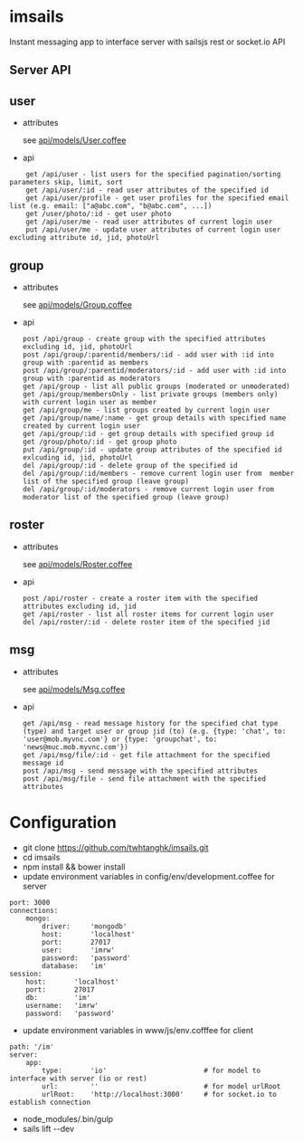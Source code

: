 # imsails

Instant messaging app to interface server with sailsjs rest or socket.io API


Server API
---------------------------------------------------------
## user

* attributes

	see [api/models/User.coffee](https://github.com/twhtanghk/imsails/blob/master/api/models/User.coffee)
		
* api

```
    get /api/user - list users for the specified pagination/sorting parameters skip, limit, sort
    get /api/user/:id - read user attributes of the specified id
    get /api/user/profile - get user profiles for the specified email list (e.g. email: ["a@abc.com", "b@abc.com", ...])
    get /user/photo/:id - get user photo 
    get /api/user/me - read user attributes of current login user
    put /api/user/me - update user attributes of current login user excluding attribute id, jid, photoUrl 
```

## group

* attributes
	
	see [api/models/Group.coffee](https://github.com/twhtanghk/imsails/blob/master/api/models/Group.coffee)
	
* api
	```
	post /api/group - create group with the specified attributes excluding id, jid, photoUrl
	post /api/group/:parentid/members/:id - add user with :id into group with :parentid as members
	post /api/group/:parentid/moderators/:id - add user with :id into group with :parentid as moderators
    get /api/group - list all public groups (moderated or unmoderated)
    get /api/group/membersOnly - list private groups (members only) with current login user as member
    get /api/group/me - list groups created by current login user
    get /api/group/name/:name - get group details with specified name created by current login user
    get /api/group/:id - get group details with specified group id
    get /group/photo/:id - get group photo
    put /api/group/:id - update group attributes of the specified id exlcuding id, jid, photoUrl
    del /api/group/:id - delete group of the specified id
    del /api/group/:id/members - remove current login user from  member list of the specified group (leave group)
    del /api/group/:id/moderators - remove current login user from  moderator list of the specified group (leave group)
	```

## roster
   
* attributes

	see [api/models/Roster.coffee](https://github.com/twhtanghk/imsails/blob/master/api/models/Roster.coffee)

* api

	``` 
    post /api/roster - create a roster item with the specified attributes excluding id, jid
    get /api/roster - list all roster items for current login user
    del /api/roster/:id - delete roster item of the specified jid
	```

## msg

* attributes
	
	see [api/models/Msg.coffee](https://github.com/twhtanghk/imsails/blob/master/api/models/Msg.coffee)

* api
	```
    get /api/msg - read message history for the specified chat type (type) and target user or group jid (to) (e.g. {type: 'chat', to: 'user@mob.myvnc.com'} or {type: 'groupchat', to: 'news@muc.mob.myvnc.com'})
    get /api/msg/file/:id - get file attachment for the specified message id
    post /api/msg - send message with the specified attributes
    post /api/msg/file - send file attachment with the specified attributes
	```

Configuration
=============

*   git clone https://github.com/twhtanghk/imsails.git
*   cd imsails
*   npm install && bower install
*   update environment variables in config/env/development.coffee for server
```
port: 3000
connections:
	mongo:
		driver:		'mongodb'
		host:		'localhost'
		port:		27017
		user:		'imrw'
		password:	'password'
		database:	'im'
session:
	host: 		'localhost'
	port: 		27017
	db:			'im'
	username:	'imrw'
	password:	'password'
```

*	update environment variables in www/js/env.cofffee for client
```
path: '/im'		
server:
	app:
		type:		'io'						# for model to interface with server (io or rest)
		url:		''							# for model urlRoot
		urlRoot:	'http://localhost:3000'		# for socket.io to establish connection
```

*	node_modules/.bin/gulp
*	sails lift --dev

